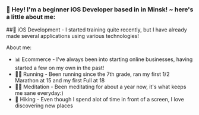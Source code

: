 
### 👋 Hey! I'm a beginner iOS Developer based in in Minsk! ~ here's a little about me:

##📱 iOS Development - I started training quite recently, but I have already made several applications using various technologies!

About me:

- 📊 Ecommerce - I've always been into starting online businesses, having started a few on my own in the past!
- 🏃‍♂️ Running - Been running since the 7th grade, ran my first 1/2 Marathon at 15 and my first Full at 18
- 🧘‍♀️ Meditation - Been meditating for about a year now, it's what keeps me sane everyday:)
- 🌲 Hiking - Even though I spend alot of time in front of a screen, I love discovering new places
